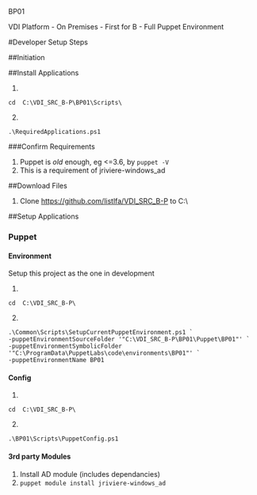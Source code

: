 BP01

VDI Platform - On Premises - First for B - Full Puppet Environment

#Developer Setup Steps

##Initiation

##Install Applications

1.

 `cd  C:\VDI_SRC_B-P\BP01\Scripts\`
 
2.

`.\RequiredApplications.ps1`

###Confirm Requirements
1. Puppet is _old_ enough, eg <=3.6, by `puppet -V`
  1. This is a requirement of jriviere-windows_ad
  
##Download Files
 1. Clone https://github.com/listlfa/VDI_SRC_B-P to C:\

##Setup Applications

### Puppet

#### Environment
Setup this project as the one in development

1.

 `cd  C:\VDI_SRC_B-P\`

2.

```
.\Common\Scripts\SetupCurrentPuppetEnvironment.ps1 `
-puppetEnvironmentSourceFolder '"C:\VDI_SRC_B-P\BP01\Puppet\BP01"' `
-puppetEnvironmentSymbolicFolder '"C:\ProgramData\PuppetLabs\code\environments\BP01"' `
-puppetEnvironmentName BP01
```

#### Config

1.

 `cd  C:\VDI_SRC_B-P\`
 
2.

`.\BP01\Scripts\PuppetConfig.ps1`

#### 3rd party Modules
1. Install AD module (includes dependancies)
  1. `puppet module install jriviere-windows_ad`
